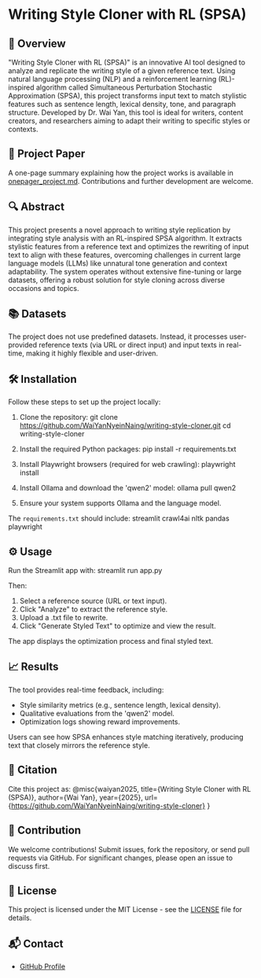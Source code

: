# Writing Style Cloner with RL (SPSA)

## 🚀 Overview
"Writing Style Cloner with RL (SPSA)" is an innovative AI tool designed to analyze and replicate the writing style of a given reference text. Using natural language processing (NLP) and a reinforcement learning (RL)-inspired algorithm called Simultaneous Perturbation Stochastic Approximation (SPSA), this project transforms input text to match stylistic features such as sentence length, lexical density, tone, and paragraph structure. Developed by Dr. Wai Yan, this tool is ideal for writers, content creators, and researchers aiming to adapt their writing to specific styles or contexts.

## 📄 Project Paper

A one-page summary explaining how the project works is available in [onepager_project.md](Paper/onepager_project.md). Contributions and further development are welcome.

## 🔍 Abstract
This project presents a novel approach to writing style replication by integrating style analysis with an RL-inspired SPSA algorithm. It extracts stylistic features from a reference text and optimizes the rewriting of input text to align with these features, overcoming challenges in current large language models (LLMs) like unnatural tone generation and context adaptability. The system operates without extensive fine-tuning or large datasets, offering a robust solution for style cloning across diverse occasions and topics.

## 📚 Datasets
The project does not use predefined datasets. Instead, it processes user-provided reference texts (via URL or direct input) and input texts in real-time, making it highly flexible and user-driven.

## 🛠️ Installation
Follow these steps to set up the project locally:

1. Clone the repository:
   git clone https://github.com/WaiYanNyeinNaing/writing-style-cloner.git
   cd writing-style-cloner

2. Install the required Python packages:
   pip install -r requirements.txt

3. Install Playwright browsers (required for web crawling):
   playwright install

4. Install Ollama and download the 'qwen2' model:
   ollama pull qwen2

5. Ensure your system supports Ollama and the language model.

The `requirements.txt` should include:
streamlit
crawl4ai
nltk
pandas
playwright

## ⚙️ Usage
Run the Streamlit app with:
streamlit run app.py

Then:
1. Select a reference source (URL or text input).
2. Click "Analyze" to extract the reference style.
3. Upload a .txt file to rewrite.
4. Click "Generate Styled Text" to optimize and view the result.

The app displays the optimization process and final styled text.

## 📈 Results
The tool provides real-time feedback, including:
- Style similarity metrics (e.g., sentence length, lexical density).
- Qualitative evaluations from the 'qwen2' model.
- Optimization logs showing reward improvements.

Users can see how SPSA enhances style matching iteratively, producing text that closely mirrors the reference style.

## 📖 Citation
Cite this project as:
@misc{waiyan2025,
  title={Writing Style Cloner with RL (SPSA)},
  author={Wai Yan},
  year={2025},
  url={https://github.com/WaiYanNyeinNaing/writing-style-cloner}
}

## 🌟 Contribution
We welcome contributions! Submit issues, fork the repository, or send pull requests via GitHub. For significant changes, please open an issue to discuss first.

## 📜 License
This project is licensed under the MIT License - see the [LICENSE](LICENSE) file for details.

## 📬 Contact
- [GitHub Profile](https://github.com/WaiYanNyeinNaing)